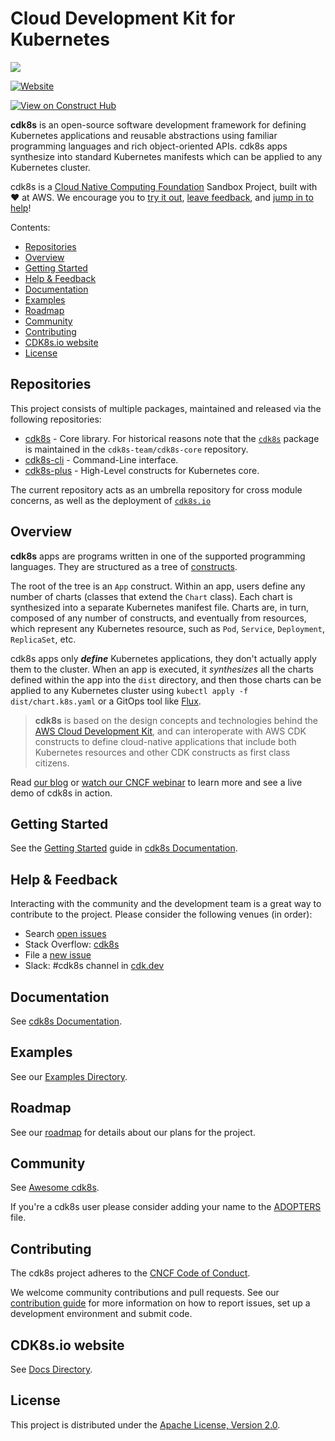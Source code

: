 # Cloud Development Kit for Kubernetes

![](./website/static/images/animation.gif)

[![Website](https://github.com/cdk8s-team/cdk8s/workflows/website/badge.svg)](https://github.com/cdk8s-team/cdk8s/actions/workflows/website.yml)

[![View on Construct Hub](https://constructs.dev/badge?package=cdk8s)](https://constructs.dev/packages/cdk8s)

**cdk8s** is an open-source software development framework for defining Kubernetes applications and reusable abstractions using familiar
programming languages and rich object-oriented APIs. cdk8s apps synthesize into standard Kubernetes
manifests which can be applied to any Kubernetes cluster.

cdk8s is a [Cloud Native Computing Foundation](https://www.cncf.io) Sandbox Project, built with ❤️ at AWS. We encourage you to [try it out](#getting-started), [leave feedback](#help--feedback), and [jump in to help](#contributing)!

Contents:

- [Repositories](#repositories)
- [Overview](#overview)
- [Getting Started](#getting-started)
- [Help \& Feedback](#help--feedback)
- [Documentation](#documentation)
- [Examples](#examples)
- [Roadmap](#roadmap)
- [Community](#community)
- [Contributing](#contributing)
- [CDK8s.io website](#cdk8sio-website)
- [License](#license)

## Repositories

This project consists of multiple packages, maintained and released via the following repositories:

- [cdk8s](https://github.com/cdk8s-team/cdk8s-core) - Core library. For historical reasons note that the [`cdk8s`](https://www.npmjs.com/package/cdk8s) package is maintained in the `cdk8s-team/cdk8s-core` repository.
- [cdk8s-cli](https://github.com/cdk8s-team/cdk8s-cli) - Command-Line interface.
- [cdk8s-plus](https://github.com/cdk8s-team/cdk8s-plus) - High-Level constructs for Kubernetes core.

The current repository acts as an umbrella repository for cross module concerns, as well as the deployment of [`cdk8s.io`](https://cdk8s.io)

## Overview

**cdk8s** apps are programs written in one of the supported programming
languages. They are structured as a tree of
[constructs](https://github.com/aws/constructs).

The root of the tree is an `App` construct. Within an app, users define any
number of charts (classes that extend the `Chart` class). Each chart is
synthesized into a separate Kubernetes manifest file. Charts are, in turn,
composed of any number of constructs, and eventually from resources, which
represent any Kubernetes resource, such as `Pod`, `Service`, `Deployment`,
`ReplicaSet`, etc.

cdk8s apps only ***define*** Kubernetes applications, they don't actually apply
them to the cluster. When an app is executed, it *synthesizes* all the charts
defined within the app into the `dist` directory, and then those charts can be
applied to any Kubernetes cluster using `kubectl apply -f dist/chart.k8s.yaml` or a GitOps tool like [Flux](https://fluxcd.io/).

> **cdk8s** is based on the design concepts and technologies behind the [AWS
Cloud Development Kit](https://aws.amazon.com/cdk), and can interoperate with
AWS CDK constructs to define cloud-native applications that include both
Kubernetes resources and other CDK constructs as first class citizens.

Read [our blog](https://aws.amazon.com/blogs/containers/introducing-cdk-for-kubernetes/) or [watch our CNCF webinar](https://www.cncf.io/webinars/end-yaml-engineering-with-cdk8s/) to learn more and see a live demo of cdk8s in action.

## Getting Started

See the [Getting Started](https://cdk8s.io/docs/latest/get-started) guide in
[cdk8s Documentation](https://cdk8s.io/docs/).

## Help & Feedback

Interacting with the community and the development team is a great way to
contribute to the project. Please consider the following venues (in order):

- Search [open issues](https://github.com/cdk8s-team/cdk8s/issues)
- Stack Overflow: [cdk8s](https://stackoverflow.com/questions/tagged/cdk8s)
- File a [new issue](https://github.com/cdk8s-team/cdk8s/issues/new/choose)
- Slack: #cdk8s channel in [cdk.dev](https://cdk.dev)

## Documentation

See [cdk8s Documentation](https://cdk8s.io/docs).

## Examples

See our [Examples Directory](./examples).

## Roadmap

See our [roadmap](https://github.com/cdk8s-team/cdk8s/projects/1) for details about our plans for the project.

## Community

See [Awesome cdk8s](https://github.com/dungahk/awesome-cdk8s).

If you're a cdk8s user please consider adding your name to the [ADOPTERS](./ADOPTERS.md) file.

## Contributing

The cdk8s project adheres to the [CNCF Code of
Conduct](https://github.com/cncf/foundation/blob/master/code-of-conduct.md).

We welcome community contributions and pull requests. See our [contribution
guide](./CONTRIBUTING.md) for more information on how to report issues, set up a
development environment and submit code.

## CDK8s.io website

See [Docs Directory](./docs/README.md).

## License

This project is distributed under the [Apache License, Version 2.0](./LICENSE).

